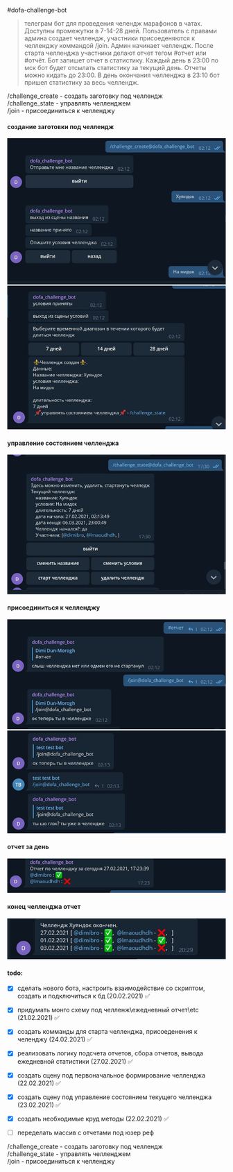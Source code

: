 #dofa-challenge-bot
>телеграм бот для проведения челендж марафонов в чатах. Доступны промежутки в 7-14-28 дней. Пользователь с правами админа создает челлендж, участники присоеденяются к челленджу коммандой /join. Админ начинает челлендж. После старта челленджа участники делают отчет тегом #отчет или #отчёт. Бот запишет отчет в статистику. Каждый день в 23:00 по мск бот будет отсылать статистику за текущий день. Отчеты можно кидать до 23:00. В день окончания челленджа в 23:10 бот пришел статистику за весь челлендж.

/challenge_create - создать заготовку под челлендж <br>
/challenge_state - управлять челленджем <br>
/join -  присоединиться к челленджу <br>

#### создание заготовки под челлендж
![Alt text](images/challengeCreate1.JPG?raw=true "challengeCreate")
![Alt text](images/challengeCreate2.JPG?raw=true "challengeCreate2")
#### управление состоянием челленджа
![Alt text](images/challengeState.JPG?raw=true "challengeState")
#### присоединиться к челленджу
![Alt text](images/joinChallenge.JPG?raw=true "challengeEnd")
![Alt text](images/joinChallenge2.JPG?raw=true "challengeEnd")
#### отчет за день
![Alt text](images/reportToday.JPG?raw=true "reportToday")
#### конец челленджа отчет
![Alt text](images/challengeEnd.JPG?raw=true "challengeEnd")

#### todo:

- [x] сделать нового бота, настроить взаимодействие со скриптом, создать и подключиться к бд (20.02.2021) ✅
- [x] придумать монго схему под челленж\ежедневный отчет\etc (21.02.2021) ✅
- [x] создать комманды для старта челленджа, присоеденения к челенджу (24.02.2021) ✅
- [x] реализовать логику подсчета отчетов, сбора отчетов, вывода ежедневной статистики (27.02.2021) ✅
- [x] cоздать  сцену под первоначальное формирование челленджа (22.02.2021) ✅
- [x] создать сцену под управление состоянием текущего челленджа (23.02.2021) ✅
- [x] создать необходимые круд методы (22.02.2021) ✅

- [ ] переделать массив с отчетами под юзер реф


/challenge_create - создать заготовку под челлендж <br>
/challenge_state - управлять челленджем <br>
/join -  присоединиться к челленджу <br>